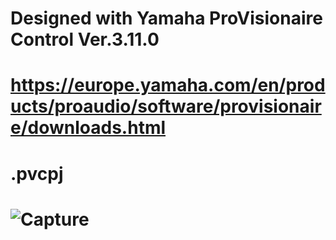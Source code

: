 # 
# Designed with Yamaha ProVisionaire Control Ver.3.11.0
# https://europe.yamaha.com/en/products/proaudio/software/provisionaire/downloads.html
# .pvcpj 
# ![Capture](https://github.com/user-attachments/assets/9d7fb05f-bd5b-44d9-b174-8c6e471c400a)
